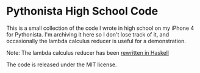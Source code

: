 # Pythonista High School Code

This is a small collection of the code I wrote in high school on my iPhone 4
for Pythonista. I'm archiving it here so I don't lose track of it, and
occasionally the lambda calculus reducer is useful for a demonstration.

Note: The lambda calculus reducer has been [rewritten in Haskell][lambd]

The code is released under the MIT license.

[lambd]: https://github.com/forember/lambd
